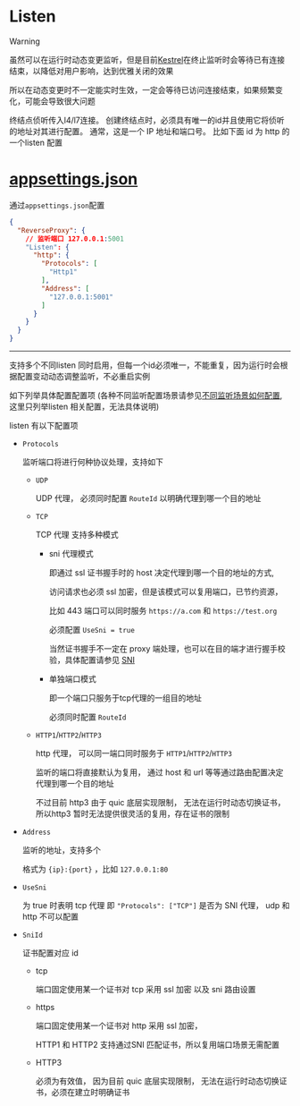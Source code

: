# Listen

> [!WARNING]
> 虽然可以在运行时动态变更监听，但是目前[Kestrel](https://github.com/dotnet/aspnetcore/tree/main/src/Servers/Kestrel)在终止监听时会等待已有连接结束，以降低对用户影响，达到优雅关闭的效果
>
> 所以在动态变更时不一定能实时生效，一定会等待已访问连接结束，如果频繁变化，可能会导致很大问题

终结点侦听传入l4/l7连接。 创建终结点时，必须具有唯一的id并且使用它将侦听的地址对其进行配置。 通常，这是一个 IP 地址和端口号。 比如下面 id 为 http 的 一个listen 配置 

# [appsettings.json](#tab/json)

通过`appsettings.json`配置

``` json
{
  "ReverseProxy": {
    // 监听端口 127.0.0.1:5001
    "Listen": {
      "http": {
        "Protocols": [
          "Http1"
        ],
        "Address": [
          "127.0.0.1:5001"
        ]
      }
    }
  }
}
```

---

支持多个不同listen 同时启用，但每一个id必须唯一，不能重复，因为运行时会根据配置变动动态调整监听，不必重启实例

如下列举具体配置配置项 (各种不同监听配置场景请参见[不同监听场景如何配置](/VKProxy.Doc/docs/howtolisten), 这里只列举listen 相关配置，无法具体说明)

listen 有以下配置项

- `Protocols`

    监听端口将进行何种协议处理，支持如下

    - `UDP`

        UDP 代理， 必须同时配置 `RouteId` 以明确代理到哪一个目的地址

    - `TCP`

        TCP 代理 支持多种模式
        - sni 代理模式 
        
            即通过 ssl 证书握手时的 host 决定代理到哪一个目的地址的方式,
            
            访问请求也必须 ssl 加密，但是该模式可以复用端口，已节约资源，
            
            比如 443 端口可以同时服务 `https://a.com` 和 `https://test.org`

            必须配置 `UseSni = true` 

            当然证书握手不一定在 proxy 端处理，也可以在目的端才进行握手校验，具体配置请参见 [SNI](/VKProxy.Doc/docs/sni)

        - 单独端口模式

            即一个端口只服务于tcp代理的一组目的地址

            必须同时配置 `RouteId`

    - `HTTP1`/`HTTP2`/`HTTP3`

        http 代理， 可以同一端口同时服务于 `HTTP1`/`HTTP2`/`HTTP3`
        
        监听的端口将直接默认为复用， 通过 host 和 url 等等通过路由配置决定代理到哪一个目的地址

        不过目前 http3 由于 quic 底层实现限制， 无法在运行时动态切换证书，所以http3 暂时无法提供很灵活的复用，存在证书的限制

- `Address`

    监听的地址，支持多个

    格式为 `{ip}:{port}` ，比如 `127.0.0.1:80`

- `UseSni`

    为 true 时表明 tcp 代理 即 `"Protocols": ["TCP"]` 是否为 SNI 代理， udp 和 http 不可以配置

- `SniId`

    证书配置对应 id

    - tcp

        端口固定使用某一个证书对 tcp 采用 ssl 加密 以及 sni 路由设置

    - https

        端口固定使用某一个证书对 http 采用 ssl 加密， 
        
        HTTP1 和 HTTP2 支持通过SNI 匹配证书，所以复用端口场景无需配置

    - HTTP3

        必须为有效值， 因为目前 quic 底层实现限制， 无法在运行时动态切换证书，必须在建立时明确证书